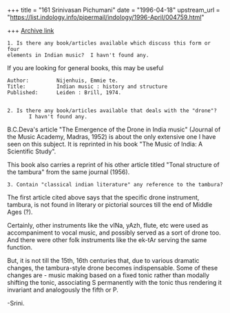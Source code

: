 +++
title = "161 Srinivasan Pichumani"
date = "1996-04-18"
upstream_url = "https://list.indology.info/pipermail/indology/1996-April/004759.html"

+++
[Archive link](https://list.indology.info/pipermail/indology/1996-April/004759.html)

	1. Is there any book/articles available which discuss this form or four
	elements in Indian music?  I havn't found any.

If you are looking for general books, this may be useful

	Author:         Nijenhuis, Emmie te.
	Title:          Indian music : history and structure
	Published:      Leiden : Brill, 1974.


	2. Is there any book/articles available that deals with the "drone"?
	       I havn't found any.

B.C.Deva's article "The Emergence of the Drone in India music"
(Journal of the Music Academy, Madras, 1952) is about the only
extensive one I have seen on this subject.  It is reprinted in
his book "The Music of India: A Scientific Study".

This book also carries a reprint of his other article titled
"Tonal structure of the tambura" from the same journal (1956).

	3. Contain "classical indian literature" any reference to the tambura?

The first article cited above says that the specific drone
instrument, tambura, is not found in literary or pictorial
sources till the end of Middle Ages (?). 

Certainly, other instruments like the vINa, yAzh, flute, etc 
were used as accompaniment to vocal music, and possibly served 
as a sort of drone too.  And there were other folk instruments
like the ek-tAr serving the same function.

But, it is not till the 15th, 16th centuries that, due to various 
dramatic changes, the tambura-style drone becomes indispensable.
Some of these changes are - music making based on a fixed tonic
rather than modally shifting the tonic, associating S permanently
with the tonic thus rendering it invariant and analogously the
fifth or P.

-Srini.




